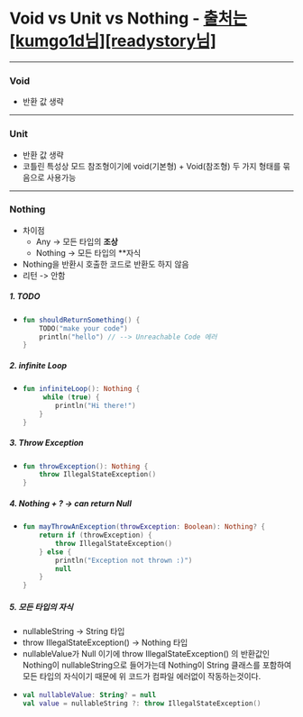 # Void vs Unit vs Nothing - [출처는 [kumgo1d님]](https://kumgo1d.tistory.com/61)[[readystory님]](https://readystory.tistory.com/143)
---
### Void
* 반환 값 생략
---
### Unit
* 반환 값 생략
* 코틀린 특성상 모드 참조형이기에 void(기본형) + Void(참조형) 두 가지 형태를 묶음으로 사용가능
---
### Nothing
* 차이점
  * Any -> 모든 타입의 **조상**
  * Nothing -> 모든 타입의 **자식
* Nothing을 반환시 호출한 코드로 반환도 하지 않음
* 리턴 -> 안함
##### 1. TODO
* ```kotlin
  fun shouldReturnSomething() {
      TODO("make your code")
      println("hello") // --> Unreachable Code 에러
  }
##### 2. infinite Loop
* ```kotlin
  fun infiniteLoop(): Nothing {
       while (true) {
          println("Hi there!")
      }
  }
##### 3. Throw Exception
* ```kotlin
  fun throwException(): Nothing {
      throw IllegalStateException()
  }
##### 4. Nothing + ? -> can return Null
* ```kotlin
  fun mayThrowAnException(throwException: Boolean): Nothing? {
      return if (throwException) {
          throw IllegalStateException()
      } else {
          println("Exception not thrown :)")
          null
      }
  }
##### 5. 모든 타입의 자식
* nullableString -> String 타입
* throw IllegalStateException() -> Nothing 타입
* nullableValue가 Null 이기에 throw IllegalStateException() 의 반환값인 Nothing이 nullableString으로 들어가는데 
Nothing이 String 클래스를 포함하여 모든 타입의 자식이기 때문에 위 코드가 컴파일 에러없이 작동하는것이다.
* ```kotlin
  val nullableValue: String? = null
  val value = nullableString ?: throw IllegalStateException() 
